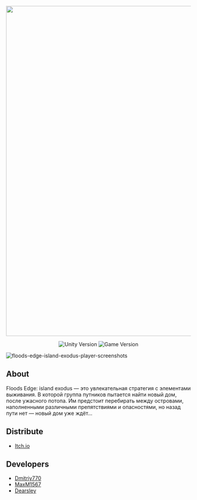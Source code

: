 <p align="center">
      <img src="https://i.ibb.co/2KJk7MQ/floods-edge-island-exodus-player-logo-with-github.png" width="900">
</p>

<p align="center">
   <img src="https://img.shields.io/badge/Engine-Godot_4.1.1-blue" alt="Unity Version">
   <img src="https://img.shields.io/badge/Version-v1.1.0-blueviolet" alt="Game Version">
</p>

<img src="https://i.ibb.co/KKfhtSk/floods-edge-island-exodus-player-screenshots-2.png" alt="floods-edge-island-exodus-player-screenshots" border="0">

## About
Floods Edge: island exodus — это увлекательная стратегия с элементами выживания. В которой группа путников пытается найти новый дом, после ужасного потопа. Им предстоит перебирать между островами, наполненными различными препятствиями и опасностями, но назад пути нет — новый дом уже ждёт...

## Distribute

- [Itch.io](https://stolevarov.itch.io/floods-edge-island-exodus)


## Developers

- [Dmitriy770](https://github.com/Dmitriy770)
- [MaxM1567](https://github.com/MaxM1567)
- [Dearsley](https://github.com/Dearsley)
